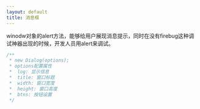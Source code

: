 ```yaml
---
layout: default
title: 消息框
---
```


winodw对象的alert方法，能够给用户展现消息提示，同时在没有firebug这种调试神器出现的时候，开发人员用alert来调试。

```javascript
/**
 * new Dialog(options);
 * options配置属性
 *  log: 显示信息
 *  title: 窗口标题
 *  width: 窗口宽度
 *  height: 窗口高度
 *  btns: 按钮设置
 */
```